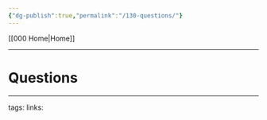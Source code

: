 ```yaml
---
{"dg-publish":true,"permalink":"/130-questions/"}
---
```



[[000 Home\|Home]]

---

# Questions


---
tags:
links: